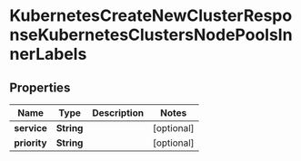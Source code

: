 

# KubernetesCreateNewClusterResponseKubernetesClustersNodePoolsInnerLabels


## Properties

| Name | Type | Description | Notes |
|------------ | ------------- | ------------- | -------------|
|**service** | **String** |  |  [optional] |
|**priority** | **String** |  |  [optional] |



